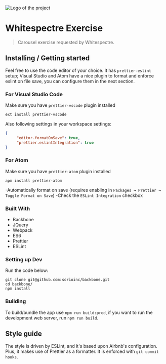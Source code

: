 ![Logo of the project](https://whitespectrecom.s3.amazonaws.com/sites/590a11fecf63d900145cf136/theme/images/w-s-logo.svg?1493993325)

# Whitespectre Exercise
> Carousel exercise requested by Whitespectre.


## Installing / Getting started

Feel free to use the code editor of your choice. It has `prettier-eslint` setup; Visual Studio and Atom have a nice plugin to format and enforce eslint on file save, you can configure them in the next section.

### For Visual Studio Code

Make sure you have `prettier-vscode` plugin installed
```shell
ext install prettier-vscode
```
Also following settings in your workspace settings:
```json
{
     "editor.formatOnSave": true,
     "prettier.eslintIntegration": true
}
```

### For Atom

Make sure you have `prettier-atom` plugin installed
```shell
apm install prettier-atom
```
-Automatically format on save (requires enabling in `Packages → Prettier → Toggle Format on Save`)
-Check the `ESLint Integration` checkbox


### Built With
- Backbone
- JQuery
- Webpack
- ES6
- Prettier
- ESLint

### Setting up Dev

Run the code below:

```shell
git clone git@github.com:sorioinc/backbone.git
cd backbone/
npm install
```

### Building

To build/bundle the app use `npm run build:prod`, if you want to run the development web server, run `npm run build`.

## Style guide

The style is driven by ESLint, and it's based upon Airbnb's configuration. Plus, it makes use of Prettier as a formatter. It is enforced with `git commit hooks`.
